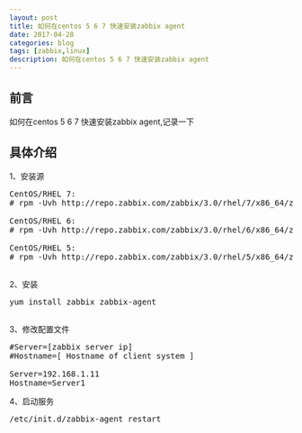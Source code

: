 ```yaml
---
layout: post
title: 如何在centos 5 6 7 快速安装zabbix agent
date: 2017-04-28
categories: blog
tags: [zabbix,linux]
description: 如何在centos 5 6 7 快速安装zabbix agent
---
```


## 前言

如何在centos 5 6 7 快速安装zabbix agent,记录一下
## 具体介绍
1、安装源
<pre>
CentOS/RHEL 7:
# rpm -Uvh http://repo.zabbix.com/zabbix/3.0/rhel/7/x86_64/zabbix-release-3.0-1.el7.noarch.rpm

CentOS/RHEL 6:
# rpm -Uvh http://repo.zabbix.com/zabbix/3.0/rhel/6/x86_64/zabbix-release-3.0-1.el6.noarch.rpm

CentOS/RHEL 5:
# rpm -Uvh http://repo.zabbix.com/zabbix/3.0/rhel/5/x86_64/zabbix-release-3.0-1.el5.noarch.rpm

</pre>

2、安装
<pre>
yum install zabbix zabbix-agent

</pre>

3、修改配置文件
<pre>
#Server=[zabbix server ip]
#Hostname=[ Hostname of client system ]

Server=192.168.1.11
Hostname=Server1
</pre>

4、启动服务
<pre>
/etc/init.d/zabbix-agent restart
</pre>
